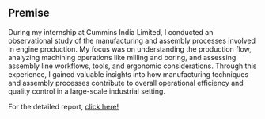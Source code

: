 ## Premise

During my internship at Cummins India Limited, I conducted an observational study of the manufacturing and assembly processes involved in engine production. My focus was on understanding the production flow, analyzing machining operations like milling and boring, and assessing assembly line workflows, tools, and ergonomic considerations. Through this experience, I gained valuable insights into how manufacturing techniques and assembly processes contribute to overall operational efficiency and quality control in a large-scale industrial setting.

For the detailed report, [click here!](https://github.com/Ashutosh-0709/Cummins_intern/blob/main/Internship%20Report.pdf)
